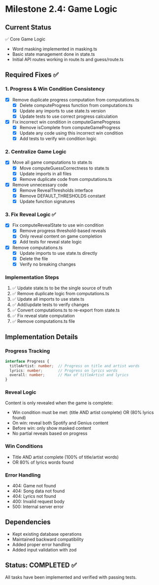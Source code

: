 # Milestone 2.4: Game Logic

## Current Status
✅ Core Game Logic
- Word masking implemented in masking.ts
- Basic state management done in state.ts
- Initial API routes working in route.ts and guess/route.ts

## Required Fixes ✅

### 1. Progress & Win Condition Consistency
- [x] Remove duplicate progress computation from computations.ts
  - [x] Delete computeProgress function from computations.ts
  - [x] Update any imports to use state.ts version
  - [x] Update tests to use correct progress calculation
- [x] Fix incorrect win condition in computeGameProgress
  - [x] Remove isComplete from computeGameProgress
  - [x] Update any code using this incorrect win condition
  - [x] Add tests to verify win condition logic

### 2. Centralize Game Logic
- [x] Move all game computations to state.ts
  - [x] Move computeGuessCorrectness to state.ts
  - [x] Update imports in all files
  - [x] Remove duplicate code from computations.ts
- [x] Remove unnecessary code
  - [x] Remove RevealThresholds interface
  - [x] Remove DEFAULT_THRESHOLDS constant
  - [x] Update function signatures

### 3. Fix Reveal Logic ✅
- [x] Fix computeRevealState to use win condition
  - [x] Remove progress threshold-based reveals
  - [x] Only reveal content on game completion
  - [x] Add tests for reveal state logic
- [x] Remove computations.ts
  - [x] Update imports to use state.ts directly
  - [x] Delete the file
  - [x] Verify no breaking changes

### Implementation Steps
1. ✅ Update state.ts to be the single source of truth
2. ✅ Remove duplicate logic from computations.ts
3. ✅ Update all imports to use state.ts
4. ✅ Add/update tests to verify changes
5. ✅ Convert computations.ts to re-export from state.ts
6. ✅ Fix reveal state computation
7. ✅ Remove computations.ts file

## Implementation Details

### Progress Tracking
```typescript
interface Progress {
  titleArtist: number;  // Progress on title and artist words
  lyrics: number;       // Progress on lyrics words
  overall: number;      // Max of titleArtist and lyrics
}
```

### Reveal Logic
Content is only revealed when the game is complete:
- Win condition must be met: (title AND artist complete) OR (80% lyrics found)
- On win: reveal both Spotify and Genius content
- Before win: only show masked content
- No partial reveals based on progress

### Win Conditions
- Title AND artist complete (100% of title/artist words)
- OR 80% of lyrics words found

### Error Handling
- 404: Game not found
- 404: Song data not found
- 404: Lyrics not found
- 400: Invalid request body
- 500: Internal server error

## Dependencies
- Kept existing database operations
- Maintained backward compatibility
- Added proper error handling
- Added input validation with zod

## Status: COMPLETED ✅
All tasks have been implemented and verified with passing tests.